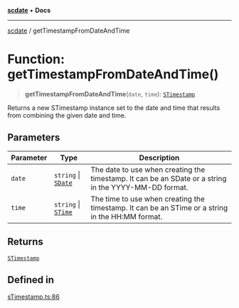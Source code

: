 [**scdate**](../README.md) • **Docs**

---

[scdate](../README.md) / getTimestampFromDateAndTime

# Function: getTimestampFromDateAndTime()

> **getTimestampFromDateAndTime**(`date`, `time`): [`STimestamp`](../classes/STimestamp.md)

Returns a new STimestamp instance set to the date and time that results from
combining the given date and time.

## Parameters

| Parameter | Type                                       | Description                                                                                           |
| --------- | ------------------------------------------ | ----------------------------------------------------------------------------------------------------- |
| `date`    | `string` \| [`SDate`](../classes/SDate.md) | The date to use when creating the timestamp. It can be an SDate or a string in the YYYY-MM-DD format. |
| `time`    | `string` \| [`STime`](../classes/STime.md) | The time to use when creating the timestamp. It can be an STime or a string in the HH:MM format.      |

## Returns

[`STimestamp`](../classes/STimestamp.md)

## Defined in

[sTimestamp.ts:86](https://github.com/ericvera/scdate/blob/main/src/sTimestamp.ts#L86)
